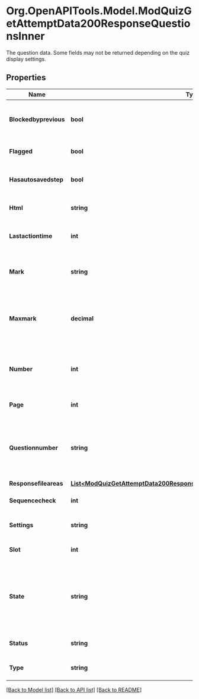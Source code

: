 # Org.OpenAPITools.Model.ModQuizGetAttemptData200ResponseQuestionsInner
The question data. Some fields may not be returned depending on the quiz display settings.

## Properties

Name | Type | Description | Notes
------------ | ------------- | ------------- | -------------
**Blockedbyprevious** | **bool** | whether the question is blocked by the previous question | [optional] [default to null]
**Flagged** | **bool** | whether the question is flagged or not | [optional] [default to null]
**Hasautosavedstep** | **bool** | whether this question attempt has autosaved data | [optional] [default to null]
**Html** | **string** | the question rendered | [optional] [default to "null"]
**Lastactiontime** | **int** | the timestamp of the most recent step in this question attempt | [optional] [default to null]
**Mark** | **string** | the mark awarded.                     It will be returned only if the user is allowed to see it. | [optional] [default to "null"]
**Maxmark** | **decimal** | the maximum mark possible for this question attempt.                     It will be returned only if the user is allowed to see it. | [optional] [default to nullM]
**Number** | **int** | DO NOT USE. Use questionnumber. Only retained for backwards compatibility. | [optional] [default to null]
**Page** | **int** | page of the quiz this question appears on | [optional] [default to null]
**Questionnumber** | **string** | The question number to display for this question, e.g. \&quot;7\&quot;, \&quot;i\&quot; or \&quot;Custom-B)\&quot;. | [optional] [default to "null"]
**Responsefileareas** | [**List&lt;ModQuizGetAttemptData200ResponseQuestionsInnerResponsefileareasInner&gt;**](ModQuizGetAttemptData200ResponseQuestionsInnerResponsefileareasInner.md) |  | [optional] 
**Sequencecheck** | **int** | the number of real steps in this attempt | [optional] [default to null]
**Settings** | **string** | Question settings (JSON encoded). | [optional] [default to "null"]
**Slot** | **int** | slot number | [optional] [default to null]
**State** | **string** | the state where the question is in.                     It will not be returned if the user cannot see it due to the quiz display correctness settings. | [optional] [default to "null"]
**Status** | **string** | current formatted state of the question | [optional] [default to "null"]
**Type** | **string** | question type, i.e: multichoice | [optional] [default to "null"]

[[Back to Model list]](../README.md#documentation-for-models) [[Back to API list]](../README.md#documentation-for-api-endpoints) [[Back to README]](../README.md)

